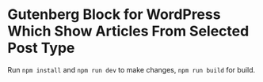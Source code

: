 # Gutenberg Block for WordPress Which Show Articles From Selected Post Type

Run `npm install` and `npm run dev` to make changes,
    `npm run build` for build.
